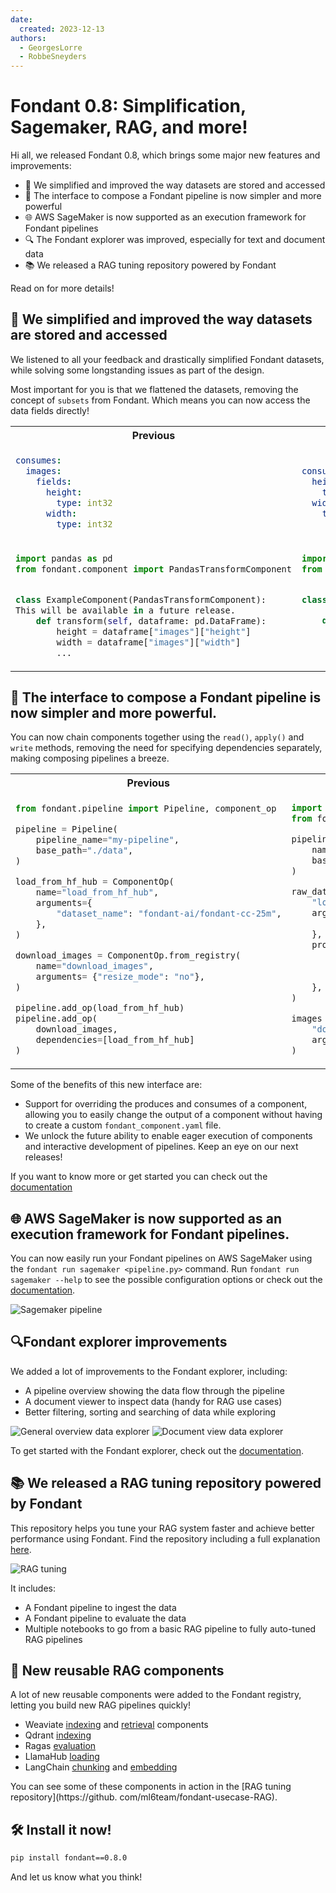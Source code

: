 ```yaml
---
date:
  created: 2023-12-13
authors:
  - GeorgesLorre
  - RobbeSneyders
---
```


# Fondant 0.8: Simplification, Sagemaker, RAG, and more!

Hi all, we released Fondant 0.8, which brings some major new features and improvements:

* 📝 We simplified and improved the way datasets are stored and accessed
* 🚀 The interface to compose a Fondant pipeline is now simpler and more powerful
* 🌐 AWS SageMaker is now supported as an execution framework for Fondant pipelines
* 🔍 The Fondant explorer was improved, especially for text and document data
* 📚 We released a RAG tuning repository powered by Fondant

Read on for more details!

<!-- more -->

## 📝 We simplified and improved the way datasets are stored and accessed

We listened to all your feedback and drastically simplified Fondant datasets, while solving some 
longstanding issues as part of the design. 

Most important for you is that we flattened the datasets, removing the concept of `subsets` from 
Fondant. Which means you can now access the data fields directly!

<table>
<tr>
<th>Previous</th>
<th>New ✨</th>
</tr>
<tr>
<td>

```yaml title="fondant_component.yaml"
consumes:
  images:
    fields:
      height:
        type: int32
      width:
        type: int32
```
</td>
<td>

```yaml title="fondant_component.yaml"
consumes:
  height:
    type: int32
  width:
    type: int32
```
</td>
</tr>
<tr>
<td>

```python title="src/main.py"
import pandas as pd
from fondant.component import PandasTransformComponent


class ExampleComponent(PandasTransformComponent):
This will be available in a future release.
    def transform(self, dataframe: pd.DataFrame):
        height = dataframe["images"]["height"]
        width = dataframe["images"]["width"]
        ...
```

</td>
<td>

```python title="src/main.py"
import pandas as pd
from fondant.component import PandasTransformComponent


class ExampleComponent(PandasTransformComponent):

    def transform(self, dataframe: pd.DataFrame):
        height = dataframe["height"]
        width = dataframe["width"]
        ...

```

</td>
</tr>
</table>

## 🚀 The interface to compose a Fondant pipeline is now simpler and more powerful.

You can now chain components together using the `read()`, `apply()` and `write` methods, removing 
the need for specifying dependencies separately, making composing pipelines a breeze.

<table>
<tr>
<th>Previous</th>
<th>New ✨</th>
</tr>
<tr>
<td>
  
```python title="pipeline.py"
from fondant.pipeline import Pipeline, component_op

pipeline = Pipeline(
    pipeline_name="my-pipeline",
    base_path="./data",
)

load_from_hf_hub = ComponentOp(
    name="load_from_hf_hub",
    arguments={
        "dataset_name": "fondant-ai/fondant-cc-25m",
    },
)

download_images = ComponentOp.from_registry(
    name="download_images",
    arguments= {"resize_mode": "no"},
)

pipeline.add_op(load_from_hf_hub)
pipeline.add_op(
    download_images, 
    dependencies=[load_from_hf_hub]
)

```
  
</td>
<td width="50%">

```python title="pipeline.py"
import pyarrow as pa
from fondant.pipeline import Pipeline

pipeline = Pipeline(
    name="my-pipeline",
    base_path="./data",
)

raw_data = pipeline.read(
    "load_from_hf_hub",
    arguments={
        "dataset_name": "fondant-ai/fondant-cc-25m",
    },
    produces={
        "alt_text": pa.string(),
        "image_url": pa.string(),
        "license_type": pa.string(),
    },
)

images = raw_data.apply(
    "download_images",
    arguments={"resize_mode": "no"},
)
```

</td>
</tr>
</table>

Some of the benefits of this new interface are:

- Support for overriding the produces and consumes of a component, allowing you to easily change the output of a component without having to create a custom `fondant_component.yaml` file.
- We unlock the future ability to enable eager execution of components and interactive 
  development of pipelines. Keep an eye on our next releases!

If you want to know more or get started you can check out the [documentation](https://fondant.ai/en/latest/pipeline/)

## 🌐 AWS SageMaker is now supported as an execution framework for Fondant pipelines.

You can now easily run your Fondant pipelines on AWS SageMaker using the `fondant run sagemaker <pipeline.py>` command. Run `fondant run sagemaker --help` to see the possible configuration options or check out the [documentation](https://fondant.ai/en/latest/runners/sagemaker/).

![Sagemaker pipeline](../../art/runners/sagemaker_run.png)


## 🔍Fondant explorer improvements

We added a lot of improvements to the Fondant explorer, including:

- A pipeline overview showing the data flow through the pipeline
- A document viewer to inspect data (handy for RAG use cases)
- Better filtering, sorting and searching of data while exploring

![General overview data explorer](../../art/data_explorer/general_overview.png)
![Document view data explorer](../../art/data_explorer/explorer_document.png)

To get started with the Fondant explorer, check out the [documentation](https://fondant.ai/en/latest/data_explorer/).


## 📚 We released a RAG tuning repository powered by Fondant

This repository helps you tune your RAG system faster and achieve better performance using 
Fondant. Find the repository including a full explanation [here](https://github.com/ml6team/fondant-usecase-RAG).

![RAG tuning](../../art/announcements/RAG.png)

It includes:

- A Fondant pipeline to ingest the data
- A Fondant pipeline to evaluate the data
- Multiple notebooks to go from a basic RAG pipeline to fully auto-tuned RAG pipelines

## 🔧 New reusable RAG components

A lot of new reusable components were added to the Fondant registry, letting you build new RAG 
pipelines quickly!

- Weaviate [indexing](https://github.com/ml6team/fondant/tree/main/components/index_weaviate) and [retrieval](https://github.com/ml6team/fondant/tree/main/components/retrieve_from_weaviate) components
- Qdrant [indexing](https://github.com/ml6team/fondant/blob/main/components/index_qdrant/README.md)
- Ragas [evaluation](https://github.com/ml6team/fondant/blob/main/components/evaluate_ragas/README.md)
- LlamaHub [loading](https://github.com/ml6team/fondant/tree/main/components/load_with_llamahub)
- LangChain [chunking](https://github.com/ml6team/fondant/tree/main/components/chunk_text) and 
  [embedding](https://github.com/ml6team/fondant/tree/main/components/embed_text)

You can see some of these components in action in the [RAG tuning repository](https://github.
com/ml6team/fondant-usecase-RAG).

## 🛠 Install it now!

```bash
pip install fondant==0.8.0
```

And let us know what you think! 
